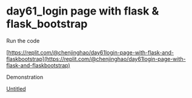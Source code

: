 # day61_login page with flask & flask_bootstrap

Run the code

[https://replit.com/@chenjinghao/day61login-page-with-flask-and-flaskbootstrap](https://replit.com/@chenjinghao/day61login-page-with-flask-and-flaskbootstrap)

Demonstration 

[Untitled](Untitled%207.mp4)